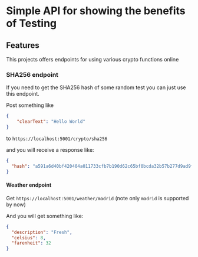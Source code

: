 ﻿# Simple API for showing the benefits of Testing

## Features
This projects offers endpoints for using various crypto functions online

### SHA256 endpoint
If you need to get the SHA256 hash of some random test you can just use this endpoint.

Post something like 
```json
{
	"clearText": "Hello World"
}
```

to `https://localhost:5001/crypto/sha256`

and you will receive a response like:

```json
{
  "hash": "a591a6d40bf420404a011733cfb7b190d62c65bf0bcda32b57b277d9ad9f146e"
}
```

#### Weather endpoint

Get `https://localhost:5001/weather/madrid`
(note only `madrid` is supported by now)

And you will get something like:

```json
{
  "description": "Fresh",
  "celsius": 8,
  "farenheit": 32
}
```